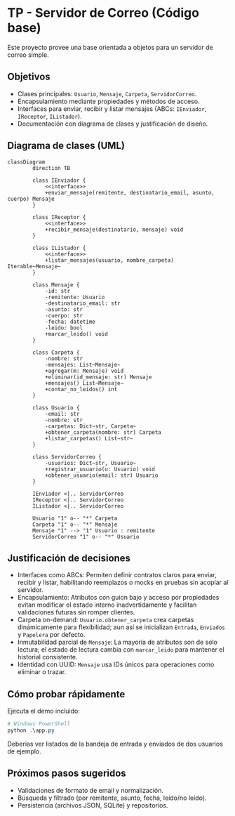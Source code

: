 # TP - Servidor de Correo (Código base)

Este proyecto provee una base orientada a objetos para un servidor de correo simple.

## Objetivos

- Clases principales: `Usuario`, `Mensaje`, `Carpeta`, `ServidorCorreo`.
- Encapsulamiento mediante propiedades y métodos de acceso.
- Interfaces para enviar, recibir y listar mensajes (ABCs: `IEnviador`, `IReceptor`, `IListador`).
- Documentación con diagrama de clases y justificación de diseño.

## Diagrama de clases (UML)

```mermaid
classDiagram
		direction TB

		class IEnviador {
			<<interface>>
			+enviar_mensaje(remitente, destinatario_email, asunto, cuerpo) Mensaje
		}

		class IReceptor {
			<<interface>>
			+recibir_mensaje(destinatario, mensaje) void
		}

		class IListador {
			<<interface>>
			+listar_mensajes(usuario, nombre_carpeta) Iterable~Mensaje~
		}

		class Mensaje {
			-id: str
			-remitente: Usuario
			-destinatario_email: str
			-asunto: str
			-cuerpo: str
			-fecha: datetime
			-leido: bool
			+marcar_leido() void
		}

		class Carpeta {
			-nombre: str
			-mensajes: List~Mensaje~
			+agregar(m: Mensaje) void
			+eliminar(id_mensaje: str) Mensaje
			+mensajes() List~Mensaje~
			+contar_no_leidos() int
		}

		class Usuario {
			-email: str
			-nombre: str
			-carpetas: Dict~str, Carpeta~
			+obtener_carpeta(nombre: str) Carpeta
			+listar_carpetas() List~str~
		}

		class ServidorCorreo {
			-usuarios: Dict~str, Usuario~
			+registrar_usuario(u: Usuario) void
			+obtener_usuario(email: str) Usuario
		}

		IEnviador <|.. ServidorCorreo
		IReceptor <|.. ServidorCorreo
		IListador <|.. ServidorCorreo

		Usuario "1" o-- "*" Carpeta
		Carpeta "1" o-- "*" Mensaje
		Mensaje "1" --> "1" Usuario : remitente
		ServidorCorreo "1" o-- "*" Usuario
```

## Justificación de decisiones

- Interfaces como ABCs: Permiten definir contratos claros para enviar, recibir y listar, habilitando reemplazos o mocks en pruebas sin acoplar al servidor.
- Encapsulamiento: Atributos con guion bajo y acceso por propiedades evitan modificar el estado interno inadvertidamente y facilitan validaciones futuras sin romper clientes.
- Carpeta on-demand: `Usuario.obtener_carpeta` crea carpetas dinámicamente para flexibilidad; aun así se inicializan `Entrada`, `Enviados` y `Papelera` por defecto.
- Inmutabilidad parcial de `Mensaje`: La mayoría de atributos son de solo lectura; el estado de lectura cambia con `marcar_leido` para mantener el historial consistente.
- Identidad con UUID: `Mensaje` usa IDs únicos para operaciones como eliminar o trazar.

## Cómo probar rápidamente

Ejecuta el demo incluido:

```powershell
# Windows PowerShell
python .\app.py
```

Deberías ver listados de la bandeja de entrada y enviados de dos usuarios de ejemplo.

## Próximos pasos sugeridos

- Validaciones de formato de email y normalización.
- Búsqueda y filtrado (por remitente, asunto, fecha, leído/no leído).
- Persistencia (archivos JSON, SQLite) y repositorios.
